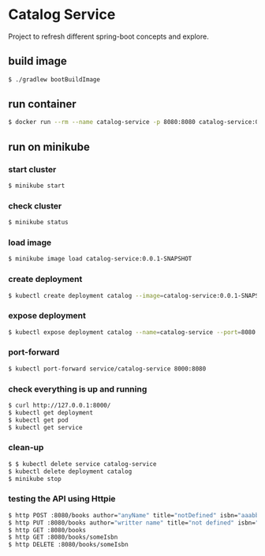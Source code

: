 # Catalog Service

Project to refresh different spring-boot concepts and explore.

## build image

```bash
$ ./gradlew bootBuildImage
```

## run container

```bash
$ docker run --rm --name catalog-service -p 8080:8080 catalog-service:0.0.1-SNAPSHOT
```

## run on minikube

### start cluster

```bash
$ minikube start 
```

### check cluster

```bash
$ minikube status 
```

### load image

```bash
$ minikube image load catalog-service:0.0.1-SNAPSHOT
```

### create deployment

```bash
$ kubectl create deployment catalog --image=catalog-service:0.0.1-SNAPSHOT
```

### expose deployment

```bash
$ kubectl expose deployment catalog --name=catalog-service --port=8080
```

### port-forward

```bash
$ kubectl port-forward service/catalog-service 8000:8080
```

### check everything is up and running

```bash
$ curl http://127.0.0.1:8000/
$ kubectl get deployment
$ kubectl get pod
$ kubectl get service
```

### clean-up

```bash
$ $ kubectl delete service catalog-service
$ kubectl delete deployment catalog
$ minikube stop
```

### testing the API using Httpie

```bash
$ http POST :8080/books author="anyName" title="notDefined" isbn="aaabbb123" price="330.3"
$ http PUT :8080/books author="writter name" title="not defined" isbn="aaabbb123" price="330.1"
$ http GET :8080/books
$ http GET :8080/books/someIsbn
$ http DELETE :8080/books/someIsbn
```
